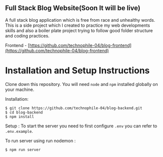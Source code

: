 ## Full Stack Blog Website(Soon It will be live)

A full stack blog application which is free from race and unhealthy words. This is a side project which I created to practice my web developments skills and also a boiler plate project trying to follow good folder structure and coding practices.

Frontend - [https://github.com/technophile-04/blog-frontend](https://github.com/technophile-04/blog-frontend)

# Installation and Setup Instructions

Clone down this repository. You will need `node` and `npm` installed globally on your machine.

Installation:

    $ git clone https://github.com/technophile-04/blog-backend.git
    $ cd blog-backend
    $ npm install

Setup :
To start the server you need to first configure `.env` you can refer to `.env.example`.

To run server using run nodemon :

    $ npm run server
